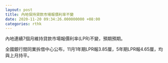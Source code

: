 ```yaml
---
layout: post
title: 內地保持貸款市場報價利率不變
date: 2020-11-20 09:34:26.000000000 +08:00
categories: rthk
---
```


內地連續7個月維持貸款市場報價利率(LPR)不變，預期預期。

全國銀行間同業拆借中心公布，11月1年期LPR報3.85厘，5年期LPR報4.65厘，均與上月持平。
